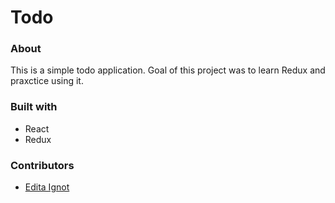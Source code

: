 # Todo

### About
This is a simple todo application. Goal of this project was to learn Redux and praxctice using it.

### Built with
- React
- Redux

### Contributors
- [Edita Ignot](https://github.com/edignot)
